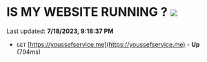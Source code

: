 # IS MY WEBSITE RUNNING ? [![](https://img.shields.io/static/v1?label=Sponsor&message=%E2%9D%A4&logo=GitHub&color=%23fe8e86)](https://github.com/sponsors/<username>)

Last updated: **7/18/2023, 9:18:37 PM**

- `GET` [https://youssefservice.me](https://youssefservice.me) - **Up** (794ms)
